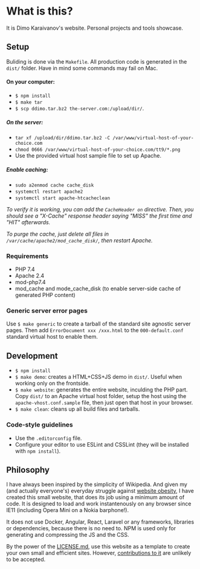 # What is this?
It is Dimo Karaivanov's website. Personal projects and tools showcase.

## Setup
Buliding is done via the `Makefile`. All production code is generated in the `dist/` folder. Have in mind some commands may fail on Mac.

#### On your computer:
- `$ npm install`
- `$ make tar`
- `$ scp ddimo.tar.bz2 the-server.com:/upload/dir/`.

##### On the server:
- `tar xf /upload/dir/ddimo.tar.bz2 -C /var/www/virtual-host-of-your-choice.com`
- `chmod 0666 /var/www/virtual-host-of-your-choice.com/tt9/*.png`
- Use the provided virtual host sample file to set up Apache.

##### Enable caching:
- `sudo a2enmod cache cache_disk`
- `systemctl restart apache2`
- `systemctl start apache-htcacheclean`

_To verify it is working, you can add the `CacheHeader on` directive. Then, you should see a "X-Cache" response header saying "MISS" the first time and "HIT" afterwards._

_To purge the cache, just delete all files in `/var/cache/apache2/mod_cache_disk/`, then restart Apache._

### Requirements
- PHP 7.4
- Apache 2.4
- mod-php7.4
- mod_cache and mode_cache_disk (to enable server-side cache of generated PHP content)

### Generic server error pages
Use `$ make generic` to create a tarball of the standard site agnostic server pages. Then add `ErrorDocument xxx /xxx.html` to the `000-default.conf` standard virtual host to enable them.

## Development
- `$ npm install`
- `$ make demo`: creates a HTML+CSS+JS demo in `dist/`. Useful when working only on the frontside.
- `$ make website`: generates the entire website, inculding the PHP part. Copy `dist/` to an Apache virtual host folder, setup the host using the `apache-vhost.conf.sample` file, then just open that host in your browser.
- `$ make clean`: cleans up all build files and tarballs.

### Code-style guidelines
- Use the `.editorconfig` file.
- Configure your editor to use ESLint and CSSLint (they will be installed with `npm install`).


## Philosophy
I have always been inspired by the simplicity of Wikipedia. And given my (and actually everyone's) everyday struggle against [website obesity](https://idlewords.com/talks/website_obesity.htm), I have created this small website, that does its job using a minimum amount of code. It is designed to load and work instantenously on any browser since IE11 (including Opera Mini on a Nokia barphone!).

It does not use Docker, Angular, React, Laravel or any frameworks, libraries or dependencies, because there is no need to. NPM is used only for generating and compressing the JS and the CSS.

By the power of the [LICENSE.md](LICENSE.txt), use this website as a template to create your own small and efficient sites. However, [contributions to it](CONTRIBUTING.md) are unlikely to be accepted.
